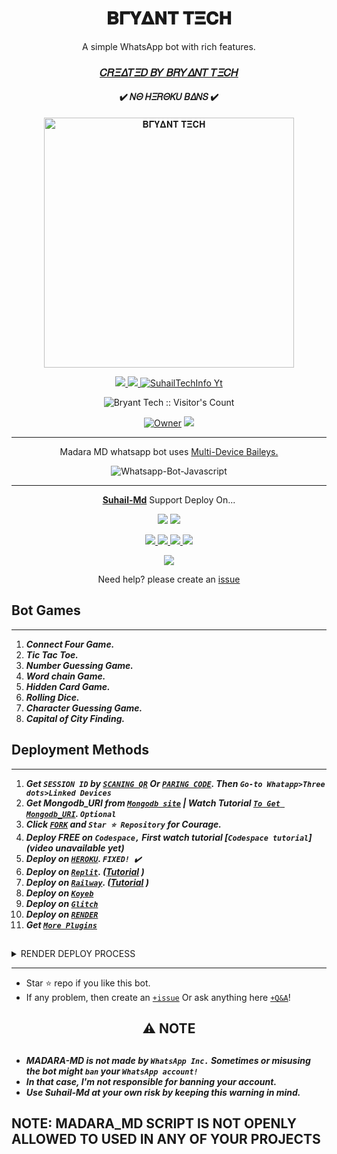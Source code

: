 <h1 align="center"> 𝚩𝚪𝐘𝚫𝚴𝚻 𝚻𝚵𝐂𝚮 </h1> 
<p align="center"> A simple WhatsApp bot with rich features. </p>

 
<h3 align="center"> <a href="https://github.com/King2090/Madara_bot_md">𝐶𝑅𝛯𝛥𝑇𝛯𝐷 𝐵𝑌 𝐵𝑅𝑌𝛥𝛮𝑇 𝑇𝛯𝐶𝛨</a></h3> 

<h4 align="center"> ✔️ 𝛮𝛩 𝛨𝛯𝑅𝛩𝛫𝑈 𝐵𝛥𝛮𝑆 ✔️</h4> 


<p align="center">
  <a href="https://youtube.com/@suhailtechinfo">
    <img alt="𝚩𝚪𝐘𝚫𝚴𝚻 𝚻𝚵𝐂𝚮" height="400" src="https://telegra.ph/file/b697ff541aa4f2cf57942.jpg">
  </a>
</p>
    
   
   
<p align="center">
   <a href="https://github.com/King2090/Madara_bot_md">
    <img src="https://img.shields.io/github/forks/
     https://github.com/King2090/Madara_bot_md?style=flat-square&logo=github&color=darkred">
   </a>
  <a href="https://github.com/.King2090/MADAR_BOT_MD/stargazers"> 
     <img src="https://img.shields.io/github/stars/King2090/MADARA-Md?style=flat-square&logo=github&color=darkred">
 </a>



  <a aria-label="MADARA_Md is free to use" href=""  target="_blank">
    <img alt="SuhailTechInfo Yt" src="https://img.shields.io/Tiktok/Account/followers/KING BRYANT42" target="_blank" />
  </a>

</p>
<p align="center"><img src="https://profile-counter.glitch.me/{Bryant Tech}/count.svg" alt="Bryant Tech :: Visitor's Count" /></p>

<p align="center">

 <a href="https://github.com/King2090">
 <img title="Owner" src="https://img.shields.io/badge/Bryant tech-darkred?style=flat-square&logo=github&label=owner"></a>
   <a href="https://github.com/Bryant tech">
    <img src="https://img.shields.io/github/followers/Bryant tech?style=flat-square&logo=github&color=darkred">
  </a>
  

 
 </p>





---




<p align="center"> Madara MD whatsapp bot uses
  <a href="https://github.com/adiwajshing/Baileys">Multi-Device Baileys.</a>
</p>
<p align="center">
  <img title="Whatsapp-Bot-Javascript" src="https://img.shields.io/badge/Javascript-363303?style=for-the-badge&logo=javascript&logoColor=c6c631"></img>
</p>

---

<p align="center">
  <a href="https://github.com/King2090/Madara_bot_md"><b>Suhail-Md</b></a> Support Deploy On...
</p>

<p align="center">
  <a href="https://github.com/SuhailTechInfo/Suhail-Md/blob/main/temp/deploy-on-vps.md"><img src="https://img.shields.io/badge/self hosting-3d1513?style=for-the-badge&logo=serverless&logoColor=FD5750"></a>
  <a href="https://suhail-web01.vercel.app/deploy?platform=railway"><img src="https://img.shields.io/badge/railway-3e164f?style=for-the-badge&logo=railway&logoColor=0B0D0E"></a>
</p>
<p align="center">
  <a href="https://suhail-web01.vercel.app/deploy?platform=heroku"> <img src="https://img.shields.io/badge/heroku-9d7acc?style=for-the-badge&logo=heroku&logoColor=430098"> </a>
  <a href="https://suhail-web01.vercel.app/deploy?platform=repl"  > <img src="https://img.shields.io/badge/replit-253c99?style=for-the-badge&logo=replit&logoColor=F26207"> </a>
  <a href="https://suhail-web01.vercel.app/deploy?platform=koyeb" > <img src="https://img.shields.io/badge/koyeb-033604?style=for-the-badge&logo=koyeb&logoColor=white">    </a>
 <a href="https://bryant-web01.vercel.app/deploy?platform=glitch" > <img src="https://img.shields.io/badge/glitch-033604?style=for-the-badge&logo=glitch&logoColor=darkred"></a>
</p>
<p align="center">
  <a href="https://youtu.be/3NdJb6_1cJM"><img src="https://img.shields.io/badge/CodeSpace-green?colorA=%23ff000&colorB=%23017e40&style=for-the-badge&logo=git&logoColor=white"></a>
</p>
<p align="center">Need help? please create an <a href="https://github.com/SuhailTechInfo/Suhail-Md/issues">issue</a></p>

 



## Bot Games
---
1. ***Connect Four Game.***
2.  ***Tic Tac Toe.***
3.  ***Number Guessing Game.***
4.  ***Word chain Game.***
5.  ***Hidden Card Game.***
6.  ***Rolling Dice.***
7.  ***Character Guessing Game.***
8.  ***Capital of City Finding.***
##


 




    
   
## Deployment Methods
---
1.  ***Get `SESSION ID` by [`SCANING QR`](https://suhail-md-vtsf.onrender.com/) Or [`PARING CODE`](https://suhail-md-vtsf.onrender.com/code). Then `Go-to Whatapp>Three dots>Linked Devices`***
2.  ***Get Mongodb_URI from [`Mongodb site`](https://www.mongodb.com/) | Watch Tutorial [`To Get Mongodb_URI`](https://youtu.be/4YEUtGlqkl4). `Optional`***
3.  ***Click [`FORK`](https://github.com/King2090/Madara_bot_md/fork) and `Star ⭐ Repository` for Courage.***
4.  ***Deploy FREE on `Codespace,` First watch tutorial [`Codespace tutorial`](video unavailable yet)***
5.  ***Deploy on [`HEROKU`](https://dashboard.heroku.com/new?template=https%3A%2F%2Fgithub.com%2Fkingjux%2Fvenocyber-md).  `FIXED! ✔️`***
6.  ***Deploy on [`Replit`](https://suhail-web01.vercel.app/deploy?platform=repl). ([Tutorial](https://youtu.be/hPXU9OjMryQ) )***
7.  ***Deploy on [`Railway`](https://suhail-web01.vercel.app/deploy?platform=railway). ([Tutorial](https://youtu.be/iGVdsK4qmcc) )***
8.  ***Deploy on [`Koyeb`](https://suhail-web01.vercel.app/deploy?platform=koyeb)***
9. ***Deploy on [`Glitch`](https://suhail-web01.vercel.app/deploy?platform=glitch)***
10. ***Deploy on [`RENDER`](https://suhail-web01.vercel.app/deploy?on=render)***
10. ***Get [`More Plugins`](https://github.com/SuhailTechInfo/Suhail-Md-Media)***
##

 <details close>
<summary>RENDER DEPLOY PROCESS</summary>
   
    1: Click "NEW".
    2: Select "Web Service".
    3: Click "Build and deploy from a Git repository".
    4: Now Choose this forked git repo from list.
    5: And JUST CLICK "Connect". 
   </details>


---


- Star ⭐ repo if you like this bot.
- If any problem, then create an [`+issue`](https://github.com/SuhailTechInfo/Suhail-Md/issues/new) Or ask anything here [`+Q&A`](https://github.com/SuhailTechInfo/Suhail-Md/discussions/new?category=q-a)!


<h2 align="center"> ⚠️ NOTE  </h2>

   
## 

- ***MADARA-MD is not made by `WhatsApp Inc.` Sometimes or misusing the bot might `ban` your `WhatsApp account!`***
- ***In that case, I'm not responsible for banning your account.***
- ***Use Suhail-Md at your own risk by keeping this warning in mind.***



## NOTE: MADARA_MD SCRIPT IS NOT OPENLY ALLOWED TO USED IN ANY OF YOUR PROJECTS
